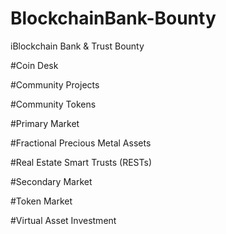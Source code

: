 # BlockchainBank-Bounty
iBlockchain Bank &amp; Trust Bounty 


#Coin Desk

#Community Projects

#Community Tokens

#Primary Market

#Fractional Precious Metal Assets

#Real Estate Smart Trusts (RESTs)

#Secondary Market

#Token Market

#Virtual Asset Investment
